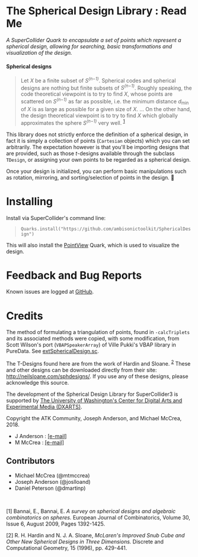 The Spherical Design Library : Read Me
========================
_A SuperCollider Quark to encapsulate a set of points which represent a
spherical design, allowing for searching, basic transformations and
visualization of the design._

#### Spherical designs
>Let *X* be a finite subset of *S<sup>(n−1)</sup>*. Spherical codes
and spherical designs are nothing but finite subsets of *S<sup>(n−1)</sup>*.
Roughly speaking, the code theoretical viewpoint is to try to find *X*,
whose points are scattered on *S<sup>(n−1)</sup>* as far as possible, i.e. the
minimum distance *d*<sub>min</sub> of *X* is as large as possible for a given
size of *X*. ... On the other hand, the design theoretical viewpoint is to try
to find *X* which globally approximates the sphere *S<sup>(n−1)</sup>*
very well. <sup>[1](#foot1)</sup>

This library does not strictly enforce the definition of a spherical design, in
fact it is simply a collection of points (`Cartesian` objects) which
you can set arbitrarily. The expectation however is that you'll be importing
designs that are provided, such as those *t*-designs available through
the subclass `TDesign`, or assigning your own points to be
regarded as a spherical design.

Once your design is initialized, you can perform basic manipulations such as
rotation, mirroring, and sorting/selection of points in the design.
:crystal_ball:


Installing
==========

Install via SuperCollider's command line:

>`Quarks.install("https://github.com/ambisonictoolkit/SphericalDesign")`

This will also install the
[PointView](https://github.com/ambisonictoolkit/PointView) Quark, which is used
to visualize the design.



Feedback and Bug Reports
========================

Known issues are logged at
[GitHub](https://github.com/ambisonictoolkit/SphericalDesign/issues).



Credits
=======

The method of formulating a triangulation of points, found in `-calcTriplets`
and its associated methods were copied, with some modification, from Scott
Wilson's port (`VBAPSpeakerArray`) of Ville Pukki's VBAP library in PureData.
See [extSphericalDesign.sc](Classes/extSphericalDesign.sc?raw=true).
&nbsp;

The T-Designs found here are from the work of Hardin and Sloane.
<sup>[2](#foot2)</sup> These and other designs can be downloaded directly from
their site:  http://neilsloane.com/sphdesigns/. If you use any of these designs,
please acknowledge this source.
&nbsp;

The development of the Spherical Design Library for SuperCollider3 is supported
by
[The University of Washington's Center for Digital Arts and Experimental Media (DXARTS)](https://dxarts.washington.edu/).
&nbsp;

Copyright the ATK Community, Joseph Anderson, and Michael McCrea, 2018.

* J Anderson : [[e-mail]](mailto:joanders[at]uw.edu)
* M McCrea : [[e-mail]](mailto:mtm5[at]uw.edu)


Contributors
------------

*  Michael McCrea (@mtmccrea)
*  Joseph Anderson (@joslloand)
*  Daniel Peterson (@dmartinp)

&nbsp;

<a name="foot1">[1]</a> Bannai, E., Bannai, E. *A survey on spherical designs
and algebraic combinatorics on spheres.* European Journal of Combinatorics,
Volume 30, Issue 6, August 2009, Pages 1392-1425.

<a name="foot2">[2]</a> R. H. Hardin and N. J. A. Sloane, *McLaren's Improved
Snub Cube and Other New Spherical Designs in Three Dimensions.* Discrete and
Computational Geometry, 15 (1996), pp. 429-441.
